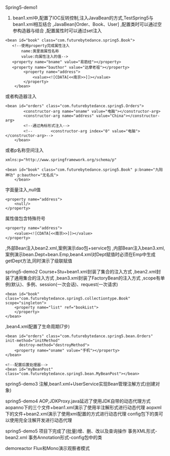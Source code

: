 Spring5-demo1
1. bean1.xml中,配置了IOC反转控制,注入JavaBean的方式,TestSpring5与bean1.xml相互结合
,JavaBean[Order、Book、User]
,配置类时可以通过空参构造器与<bean id="user" class="com.futurebytedance.spring5.User">结合
,配置属性时可以通过set注入
```aidl
<bean id="book" class="com.futurebytedance.spring5.Book">
   <!--使用property完成属性注入
       name:类里面属性名称
       value:向属性注入的值-->
   <property name="bname" value="易筋经"></property>
   <property name="bauthor" value="达摩老祖"></property>
        <property name="address">
            <value><![CDATA[<<南京>>]]></value>
        </property>
    </bean>
```
或者构造器注入
```aidl
<bean id="orders" class="com.futurebytedance.spring5.Orders">
        <constructor-arg name="oname" value="电脑"></constructor-arg>
        <constructor-arg name="address" value="China"></constructor-arg>
        <!--通过角标形式注入-->
        <!--        <constructor-arg index="0" value="电脑"></constructor-arg>-->
    </bean>
```
或者p名称空间注入
```aidl
xmlns:p="http://www.springframework.org/schema/p"

<bean id="book" class="com.futurebytedance.spring5.Book" p:bname="九阳神功" p:bauthor="无名氏">
    </bean>
```
字面量注入,null值
```aidl
<property name="address">
    <null/>
</property>
```
属性值包含特殊符号
```aidl
<property name="address">
    <value><![CDATA[<<南京>>]]></value>
</property>
```
,外部Bean注入bean2.xml,案例演示dao包+service包
,内部Bean注入bean3.xml,案例演示bean.Dept+bean.Emp,bean4.xml对Dept赋值时必须在Emp中生成getDept方法,同时演示了级联赋值


spring5-demo2
Course+Stu+bean1.xml封装了集合的注入方式
,bean2.xml封装了通用集合的注入方式
,bean3.xml封装了FactoryBean的注入方式
,scope有单例(默认)、多例、session(一次会话)、request(一次请求)
```aidl
<bean id="book" class="com.futurebytedance.spring5.collectiontype.Book" scope="singleton">
    <property name="list" ref="bookList">
    </property>
</bean>
```
,bean4.xml配置了生命周期(7步)
```aidl
<bean id="orders" class="com.futurebytedance.spring5.bean.Orders" init-method="initMethod"
      destroy-method="destroyMethod">
    <property name="oname" value="手机"></property>
</bean>

<!--配置后置处理器-->
<bean id="myBeanPost" class="com.futurebytedance.spring5.bean.MyBeanPost"></bean>
```

spring5-demo3
注解,bean1.xml+UserService实现Bean管理注解方式(创建对象)

spring5-demo4
AOP,JDKProxy.java延迟了使用JDK自带的动态代理方式
aopanno下的三个文件+bean1.xml演示了使用半注解形式进行动态代理
aopxml下的文件+bean2.xml演示了使用xml配置的方式进行动态代理
config包下的类可以使用完全注解开发进行动态代理

spring5-demo5
项目下完成了(批量)增、删、改以及查询操作
事务XML形式-bean2.xml
事务Annotation形式-config包中的类

demoreactor
Flux和Mono演示观察者模式